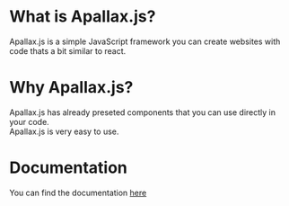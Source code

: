 # What is Apallax.js?

Apallax.js is a simple JavaScript framework you can create websites with code thats a bit similar to react.

# Why Apallax.js?

Apallax.js has already preseted components that you can use directly in your code. <br>
Apallax.js is very easy to use.

# Documentation

You can find the documentation [here](https://apallax.hannesscript.dev#tutorial)

<!-- To create a website with Apallax.js you need to do the following steps: <br>

1. Install Apallax.js with `npm i apallax.js` <br>
2. Create a file named `index.html` in the root directory of your site <br>
3. Give the body the id `apallax-root` <br>
4. Import the app.js file in the header with `<script type="module" src="app.js"></script>` <br>
5. Create a file named app.js <br>
6. Add this script tag to index.html: `<script src="./apallax/main.js" defer></script>` <br>
7. Import Apallax.js in your app.js file `import { Apallax } from './node_modules/apallax.js/apallax.js';` <br>
8. Import Apallax.js component in your app.js file `import { Component } from './node_modules/apallax.js/component.js';` <br>
9. Create a folder called `components` <br>
10. To add your components in this folder import Apallax Components (`import { Component } from '../node_modules/apallax.js/component.js';`) <br>
    and create the component with <br>
    `export class CLASS_NAME extends Component {` <br>
    `   render() {` <br>
    `       return HTML_CODE` <br>
    `   }` <br>
    `}` <br>
11. Register your components with `Apallax.addComponent('THE COMPONENT NAME FOR APALLAX', The Component);` <br>
12. Create the Main/App component <br>
13. Add the Main/App component with `Apallax.addComponent('Main/App', Main/App);` <br>
14. Render site with `Apallax.render('Main/App', null, null, 'apallax-root');` -->
